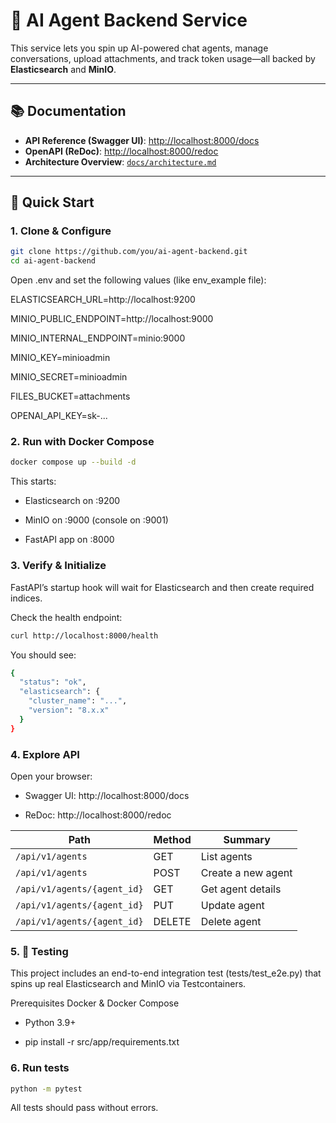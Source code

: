 # 🧠 AI Agent Backend Service

This service lets you spin up AI-powered chat agents, manage conversations, upload attachments, and track token usage—all backed by **Elasticsearch** and **MinIO**.

---

## 📚 Documentation

- **API Reference (Swagger UI)**: [http://localhost:8000/docs](http://localhost:8000/docs)  
- **OpenAPI (ReDoc)**: [http://localhost:8000/redoc](http://localhost:8000/redoc)  
- **Architecture Overview**: [`docs/architecture.md`](docs/architecture.md)

---

## 🚀 Quick Start

### 1. Clone & Configure

```bash
git clone https://github.com/you/ai-agent-backend.git
cd ai-agent-backend
```

Open .env and set the following values (like env_example file):

ELASTICSEARCH_URL=http://localhost:9200

MINIO_PUBLIC_ENDPOINT=http://localhost:9000

MINIO_INTERNAL_ENDPOINT=minio:9000

MINIO_KEY=minioadmin

MINIO_SECRET=minioadmin

FILES_BUCKET=attachments

OPENAI_API_KEY=sk-...

### 2. Run with Docker Compose
```bash
docker compose up --build -d
```

This starts:

- Elasticsearch on :9200

- MinIO on :9000 (console on :9001)

- FastAPI app on :8000

### 3. Verify & Initialize
FastAPI’s startup hook will wait for Elasticsearch and then create required indices.

Check the health endpoint:
```bash
curl http://localhost:8000/health
```

You should see:
```bash
{
  "status": "ok",
  "elasticsearch": {
    "cluster_name": "...",
    "version": "8.x.x"
  }
}
```

### 4. Explore API
Open your browser:

- Swagger UI: http://localhost:8000/docs

- ReDoc: http://localhost:8000/redoc

| Path                        | Method | Summary            |
| --------------------------- | ------ | ------------------ |
| `/api/v1/agents`            | GET    | List agents        |
| `/api/v1/agents`            | POST   | Create a new agent |
| `/api/v1/agents/{agent_id}` | GET    | Get agent details  |
| `/api/v1/agents/{agent_id}` | PUT    | Update agent       |
| `/api/v1/agents/{agent_id}` | DELETE | Delete agent       |

### 5. 🧪 Testing
This project includes an end-to-end integration test (tests/test_e2e.py) that spins up real Elasticsearch and MinIO via Testcontainers.

Prerequisites
Docker & Docker Compose

- Python 3.9+

- pip install -r src/app/requirements.txt

### 6. Run tests
```bash
python -m pytest
```

All tests should pass without errors.



